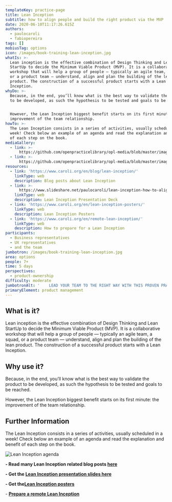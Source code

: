 ```yaml
---
templateKey: practice-page
title: Lean Inception
subtitle: how to align people and build the right product via the MVP
date: 2020-06-10T11:17:26.615Z
authors:
  - paulocaroli
  - fabiopereira
tags: []
mobiusTag: options
icon: /images/book-training-lean-inception.jpg
whatIs: >-
  Lean inception is the effective combination of Design Thinking and Lean
  StartUp to decide the Minimum Viable Product (MVP). It is a collaborative
  workshop that will help a group of people — typically an agile team, a squad,
  or a product team — understand, align and plan the building of the lean
  product. The construction of a successful product starts with a Lean
  Inception.
whyDo: >-
  Because, in the end, you’ll know what is the best way to validate the product
  to be developed, as such the hypothesis to be tested and goals to be reached.


  However, the Lean Inception biggest benefit starts on its first minute: the
  improvement of the team relationship.
howTo: >-
  The Lean Inception consists in a series of activities, usually scheduled in a
  week! Check below an example of an agenda and read the explanation and benefit
  of each step on the book.
mediaGallery:
  - link: >-
      https://github.com/openpracticelibrary/opl-media/blob/master/images/leraninception-agenda.jpg?raw=true
  - link: >-
      https://github.com/openpracticelibrary/opl-media/blob/master/images/Lean%20Inception.jpg?raw=true
resources:
  - link: 'https://www.caroli.org/en/blog/lean-inception/'
    linkType: web
    description: Blog posts about Lean Inception
  - link: >-
      https://www.slideshare.net/paulocaroli/lean-inception-how-to-align-people-and-build-the-right-product
    linkType: web
    description: Lean Inception Presentation Deck
  - link: 'https://www.caroli.org/en/lean-inception-posters/'
    linkType: web
    description: Lean Inception Posters
  - link: 'https://www.caroli.org/en/remote-lean-inception/'
    linkType: web
    description: How to prepare for a Lean Inception
participants:
  - Business representatives
  - UX representatives
  - and the team
jumbotron: /images/book-training-lean-inception.jpg
area: options
people: 7+
time: 5 days
perspectives:
  - product-ownership
difficulty: moderate
jumbotronAlt: '    LEAD YOUR TEAM TO THE RIGHT WAY WITH THIS PROVEN PRACTICE'
primaryElement: product management
---
```

## What is it?

Lean inception is the effective combination of Design Thinking and Lean StartUp to decide the Minimum Viable Product (MVP). It is a collaborative workshop that will help a group of people — typically an agile team, a squad, or a product team — understand, align and plan the building of the lean product. The construction of a successful product starts with a Lean Inception.

## Why use it?

Because, in the end, you’ll know what is the best way to validate the product to be developed, as such the hypothesis to be tested and goals to be reached.

However, the Lean Inception biggest benefit starts on its first minute: the improvement of the team relationship.

## Further Information

The Lean Inception consists in a series of activities, usually scheduled in a week! Check below an example of an agenda and read the explanation and benefit of each step on the book.

![Lean Inception agenda](/images/leraninception-agenda.jpg "Lean Inception agenda")



**\- Read many Lean Inception related blog posts [here](https://www.caroli.org/en/blog/lean-inception/)**

**\- Get the [Lean Inception presentation slides here](https://www.slideshare.net/paulocaroli/lean-inception-how-to-align-people-and-build-the-right-product)**

**\- Get the[Lean Inception posters](https://www.caroli.org/en/lean-inception-posters/)**

\- **[Prepare a remote Lean Inception](https://www.caroli.org/en/remote-lean-inception/)**
